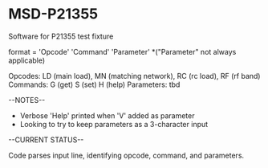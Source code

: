 # MSD-P21355
Software for P21355 test fixture

format = 'Opcode' 'Command' 'Parameter'                       *("Parameter" not always applicable)     
  
Opcodes:  LD (main load), MN (matching network),  RC (rc load), RF (rf band)
Commands: G (get) S (set) H (help)
Parameters: tbd

--NOTES--
  - Verbose 'Help' printed when 'V' added as parameter
  - Looking to try to keep parameters as a 3-character input

--CURRENT STATUS--

  Code parses input line, identifying opcode, command, and parameters. 
